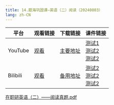 ```yaml
---
title: 14.题海巩固课—英语（二）阅读（20240803）
lang: zh-CN
---
```



| 平台       | 观看链接   | 下载链接     | 课件链接         |
|----------|--------|----------|--------------|
| YouTube  | [观看]() | [主要地址]() | [测试1]()<br/>[测试2]()<br/>[测试2]()  |
| Bilibili | [观看]() | [备用地址]() | [测试2]()<br/>[测试2]()<br/>[测试2]()      |

[在职研英语（二）——阅读真题.pdf](..%2F..%2Fpublic%2Fenglish%2F1.%E8%8B%B1%E8%AF%AD%E4%BA%8C-%E6%AD%A3%E5%BC%8F%E8%AF%BE%2F14.%E9%A2%98%E6%B5%B7%E5%B7%A9%E5%9B%BA%E8%AF%BE%E2%80%94%E8%8B%B1%E8%AF%AD%EF%BC%88%E4%BA%8C%EF%BC%89%E9%98%85%E8%AF%BB%EF%BC%8820240803%EF%BC%89%2F%E5%9C%A8%E8%81%8C%E7%A0%94%E8%8B%B1%E8%AF%AD%EF%BC%88%E4%BA%8C%EF%BC%89%E2%80%94%E2%80%94%E9%98%85%E8%AF%BB%E7%9C%9F%E9%A2%98.pdf)











